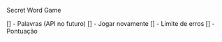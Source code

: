 Secret Word Game

[] - Palavras (API no futuro)
[] - Jogar novamente
[] - Limite de erros
[] - Pontuação
